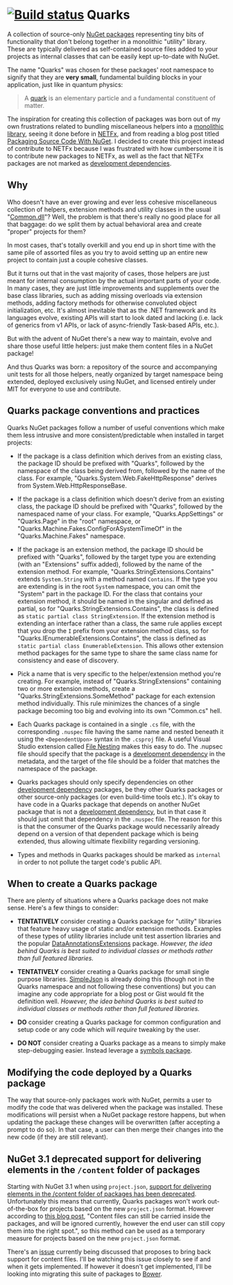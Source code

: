[![Build status](https://ci.appveyor.com/api/projects/status/hqd84ecsmds7l0cx?svg=true)](https://ci.appveyor.com/project/shaynevanasperen/quarks)
Quarks
======

A collection of source-only [NuGet packages](https://www.nuget.org/packages?q=quarks) representing
tiny bits of functionality that don't belong together in a monolithic "utility" library. These are
typically delivered as self-contained source files added to your projects as internal classes that
can be easily kept up-to-date with NuGet.

The name "Quarks" was chosen for these packages' root namespace to signify that they are **very
small**, fundamental building blocks in your application, just like in quantum physics:
> A [quark](https://en.wikipedia.org/wiki/Quark) is an elementary particle and a fundamental
constituent of matter.

The inspiration for creating this collection of packages was born out of my own frustrations related
to bundling miscellaneous helpers into a [monolithic library](http://ayende.com/blog/3986/let-us-burn-all-those-pesky-util-common-libraries),
seeing it done before in [NETFx](https://netfx.codeplex.com/), and from reading a blog post titled
[Packaging Source Code With NuGet](http://nikcodes.com/2013/10/23/packaging-source-code-with-nuget/).
I decided to create this project instead of contribute to NETFx because I was frustrated with how
cumbersome it is to contribute new packages to NETFx, as well as the fact that NETFx packages are
not marked as [development dependencies](https://docs.nuget.org/release-notes/nuget-2.8#development-dependencies).

## Why
Who doesn't have an ever growing and ever less cohesive miscellaneous collection of helpers,
extension methods and utility classes in the usual "[Common.dll](http://ayende.com/blog/3986/let-us-burn-all-those-pesky-util-common-libraries)"?
Well, the problem is that there's really no good place for all that baggage: do we split them by
actual behavioral area and create "proper" projects for them?

In most cases, that's totally overkill and you end up in short time with the same pile of assorted
files as you try to avoid setting up an entire new project to contain just a couple cohesive classes.

But it turns out that in the vast majority of cases, those helpers are just meant for internal
consumption by the actual important parts of your code. In many cases, they are just little
improvements and supplements over the base class libraries, such as adding missing overloads via
extension methods, adding factory methods for otherwise convoluted object initialization, etc. It's
almost inevitable that as the .NET framework and its languages evolve, existing APIs will start to
look dated and lacking (i.e. lack of generics from v1 APIs, or lack of async-friendly
Task-based APIs, etc.).

But with the advent of NuGet there's a new way to maintain, evolve and share those useful little
helpers: just make them content files in a NuGet package!

And thus Quarks was born: a repository of the source and accompanying unit tests for all those
helpers, neatly organized by target namespace being extended, deployed exclusively using NuGet,
and licensed entirely under MIT for everyone to use and contribute.

## Quarks package conventions and practices
Quarks NuGet packages follow a number of useful conventions which make them less intrusive and more
consistent/predictable when installed in target projects:

* If the package is a class definition which derives from an existing class, the package ID should
be prefixed with "Quarks", followed by the namespace of the class being derived from, followed by
the name of the class. For example, "Quarks.System.Web.FakeHttpResponse" derives from
System.Web.HttpResponseBase.

* If the package is a class definition which doesn't derive from an existing class, the package ID
should be prefixed with "Quarks", followed by the namespaced name of your class. For example,
"Quarks.AppSettings" or "Quarks.Page" in the "root" namespace, or "Quarks.Machine.Fakes.ConfigForASystemTimeOf"
in the "Quarks.Machine.Fakes" namespace.

* If the package is an extension method, the package ID should be prefixed with "Quarks", followed
by the target type you are extending (with an "Extensions" suffix added), followed by the name of the
extension method. For example, "Quarks.StringExtensions.Contains" extends `System.String` with a method
named `Contains`. If the type you are extending is in the root `System` namespace, you can omit the
"System" part in the package ID. For the class that contains your extension method, it should be
named in the singular and defined as partial, so for "Quarks.StringExtensions.Contains", the class
is defined as `static partial class StringExtension`. If the extension method is extending an
interface rather than a class, the same rule applies except that you drop the `I` prefix from your
extension method class, so for "Quarks.IEnumerableExtensions.Contains", the class is defined as
`static partial class EnumerableExtension`. This allows other extension method packages
for the same type to share the same class name for consistency and ease of discovery.

* Pick a name that is very specific to the helper/extension method you're creating. For example,
instead of "Quarks.StringExtensions" containing two or more extension methods, create a
"Quarks.StringExtensions.SomeMethod" package for each extension method individually. This rule
minimizes the chances of a single package becoming too big and evolving into its own "Common.cs" hell.

* Each Quarks package is contained in a single `.cs` file, with the corresponding `.nuspec` file having the
same name and nested beneath it using the `<DependentUpon>` syntax in the `.csproj` file. A useful
Visual Studio extension called [File Nesting](https://visualstudiogallery.msdn.microsoft.com/3ebde8fb-26d8-4374-a0eb-1e4e2665070c)
makes this easy to do. The .nupsec file should specify that the package is a [development dependency](https://docs.nuget.org/release-notes/nuget-2.8#development-dependencies)
in the metadata, and the target of the file should be a folder that matches the namespace of the package.

* Quarks packages should only specify dependencies on other [development dependency](https://docs.nuget.org/release-notes/nuget-2.8#development-dependencies)
packages, be they other Quarks packages or other source-only packages (or even build-time tools etc.).
It's okay to have code in a Quarks package that depends on another NuGet package that is not a
[development dependency](https://docs.nuget.org/release-notes/nuget-2.8#development-dependencies), but
in that case it should just omit that dependency in the `.nuspec` file. The reason for this is that the
consumer of the Quarks package would necessarily already depend on a version of that dependent package
which is being extended, thus allowing ultimate flexibility regarding versioning.

* Types and methods in Quarks packages should be marked as `internal` in order to not pollute the target
code's public API.

## When to create a Quarks package
There are plenty of situations where a Quarks package does not make sense. Here's a few things
to consider:

* **TENTATIVELY** consider creating a Quarks package for "utility" libraries that feature heavy usage of static
and/or extension methods. Examples of these types of utility libraries include unit test assertion
libraries and the popular [DataAnnotationsExtensions](https://www.nuget.org/packages/DataAnnotationsExtensions/)
package. _However, the idea behind Quarks is best suited to individual classes or methods rather than
full featured libraries._

* **TENTATIVELY** consider creating a Quarks package for small single purpose libraries. [SimpleJson](https://www.nuget.org/packages/SimpleJson/)
is already doing this (though not in the Quarks namespace and not following these conventions) but
you can imagine any code appropriate for a blog post or Gist would fit the definition well. _However,
the idea behind Quarks is best suited to individual classes or methods rather than full featured
libraries._

* **DO** consider creating a Quarks package for common configuration and setup code or any code
which will _require_ tweaking by the user.

* **DO NOT** consider creating a Quarks package as a means to simply make step-debugging easier.
Instead leverage a [symbols package](http://docs.nuget.org/create/creating-and-publishing-a-symbol-package).

## Modifying the code deployed by a Quarks package
The way that source-only packages work with NuGet, permits a user to modify the code that was delivered
when the package was installed. These modifications will persist when a NuGet package restore
happens, but when updating the package these changes will be overwritten (after accepting a prompt
to do so). In that case, a user can then merge their changes into the new code (if they are still
relevant).

## NuGet 3.1 deprecated support for delivering elements in the `/content` folder of packages
Starting with NuGet 3.1 when using `project.json`, [support for delivering elements in the /content folder of packages has been deprecated](http://blog.nuget.org/20150729/Introducing-nuget-uwp.html).
Unfortunately this means that currently, Quarks packages won't work out-of-the-box for projects based
on the new `project.json` format. However according to [this blog post](https://docs.nuget.org/Consume/ProjectJson-Intro),
"Content files can still be carried inside the packages, and will be ignored currently, however the end
user can still copy them into the right spot.", so this method can be used as a temporary measure for
projects based on the new `project.json` format.

There's an [issue](https://github.com/NuGet/Home/issues/627) currently being discussed that proposes
to bring back support for content files. I'll be watching this issue closely to see if and when it
gets implemented. If however it doesn't get implemented, I'll be looking into migrating this suite of
packages to [Bower](http://bower.io/).
